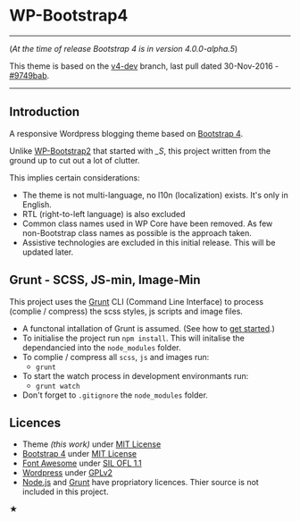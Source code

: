 WP-Bootstrap4
=============

---

(_At the time of release Bootstrap 4 is in version 4.0.0-alpha.5_)

This theme is based on the [v4-dev](https://github.com/twbs/bootstrap/tree/v4-dev) branch, last pull dated 30-Nov-2016 - [#9749bab](https://github.com/twbs/bootstrap/commit/9749bab4ce07c655231cc13c1539f37d751e856b).

---


Introduction
------------

A responsive Wordpress blogging theme based on [Bootstrap 4](http://v4-alpha.getbootstrap.com).

Unlike [WP-Bootstrap2](https://github.com/vinorodrigues/wp-bootstrap2) that started with *_S*, this project written from the ground up to cut out a lot of clutter.

This implies certain considerations:
* The theme is not multi-language, no l10n (localization) exists.  It's only in English.
* RTL (right-to-left language) is also excluded
* Common class names used in WP Core have been removed. As few non-Bootstrap class names as possible is the approach taken.
* Assistive technologies are excluded in this initial release.  This will be updated later.


Grunt - SCSS, JS-min, Image-Min
-------------------------------

This project uses the [Grunt](http://gruntjs.com) CLI (Command Line Interface) to process (complie / compress) the scss styles, js scripts and image files.

* A functonal intallation of Grunt is assumed. (See how to [get started](http://gruntjs.com/getting-started).)
* To initialise the project run `npm install`. This will initalise the dependancied into the `node_modules` folder.
* To complie / compress all `scss`, `js` and images run:
	- `grunt`
* To start the watch process in development environmants run:
	- `grunt watch`
* Don't forget to `.gitignore` the `node_modules` folder.


Licences
--------

- Theme _(this work)_ under [MIT License](http://www.gnu.org/licenses/gpl.html)
- [Bootstrap 4](http://v4-alpha.getbootstrap.com) under [MIT License](http://www.apache.org/licenses/LICENSE-2.0)
- [Font Awesome](http://fortawesome.github.io/Font-Awesome/) under [SIL OFL 1.1](http://scripts.sil.org/OFL)
- [Wordpress](http://wordpress.org) under [GPLv2](http://www.gnu.org/licenses/gpl-2.0.html)
- [Node.js](http://nodejs.org) and [Grunt](http://gruntjs.com) have propriatory licences.  Thier source is not included in this project.

★
